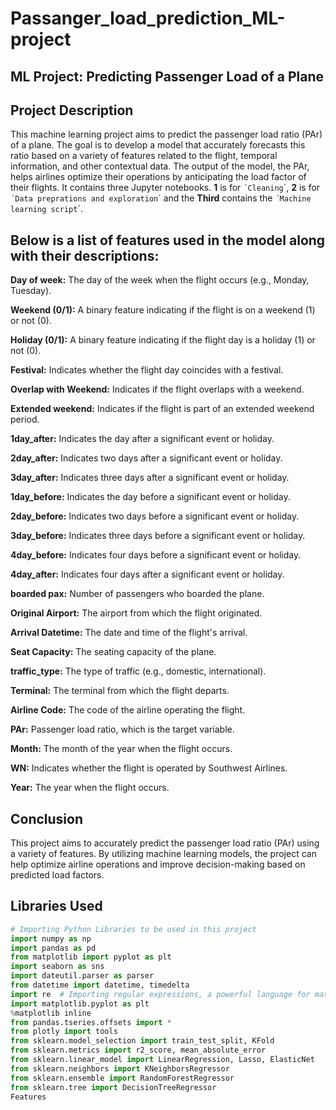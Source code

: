 # Passanger_load_prediction_ML-project
## ML Project: Predicting Passenger Load of a Plane

## Project Description
This machine learning project aims to predict the passenger load ratio (PAr) of a plane. The goal is to develop a model that accurately forecasts this ratio based on a variety of features related to the flight, temporal information, and other contextual data. The output of the model, the PAr, helps airlines optimize their operations by anticipating the load factor of their flights. It contains three Jupyter notebooks. **1** is for `´Cleaning`´, **2** is for `´Data preprations and exploration`´ and the **Third**  contains the `´Machine learning script`´.

## Below is a list of features used in the model along with their descriptions:

**Day of week:** The day of the week when the flight occurs (e.g., Monday, Tuesday).

**Weekend (0/1):** A binary feature indicating if the flight is on a weekend (1) or not (0).

**Holiday (0/1):** A binary feature indicating if the flight day is a holiday (1) or not (0).

**Festival:** Indicates whether the flight day coincides with a festival.

**Overlap with Weekend:** Indicates if the flight overlaps with a weekend.

**Extended weekend:** Indicates if the flight is part of an extended weekend period.

**1day_after:** Indicates the day after a significant event or holiday.

**2day_after:** Indicates two days after a significant event or holiday.

**3day_after:** Indicates three days after a significant event or holiday.

**1day_before:** Indicates the day before a significant event or holiday.

**2day_before:** Indicates two days before a significant event or holiday.

**3day_before:** Indicates three days before a significant event or holiday.

**4day_before:** Indicates four days before a significant event or holiday.

**4day_after:** Indicates four days after a significant event or holiday.

**boarded pax:** Number of passengers who boarded the plane.

**Original Airport:** The airport from which the flight originated.

**Arrival Datetime:** The date and time of the flight's arrival.

**Seat Capacity:** The seating capacity of the plane.

**traffic_type:** The type of traffic (e.g., domestic, international).

**Terminal:** The terminal from which the flight departs.

**Airline Code:** The code of the airline operating the flight.

**PAr:** Passenger load ratio, which is the target variable.

**Month:** The month of the year when the flight occurs.

**WN:** Indicates whether the flight is operated by Southwest Airlines.

**Year:** The year when the flight occurs.

## Conclusion
This project aims to accurately predict the passenger load ratio (PAr) using a variety of features. By utilizing machine learning models, the project can help optimize airline operations and improve decision-making based on predicted load factors.

## Libraries Used
```python
# Importing Python Libraries to be used in this project
import numpy as np
import pandas as pd
from matplotlib import pyplot as plt
import seaborn as sns
import dateutil.parser as parser
from datetime import datetime, timedelta
import re  # Importing regular expressions, a powerful language for matching regular expressions
import matplotlib.pyplot as plt
%matplotlib inline
from pandas.tseries.offsets import *
from plotly import tools
from sklearn.model_selection import train_test_split, KFold
from sklearn.metrics import r2_score, mean_absolute_error
from sklearn.linear_model import LinearRegression, Lasso, ElasticNet
from sklearn.neighbors import KNeighborsRegressor
from sklearn.ensemble import RandomForestRegressor
from sklearn.tree import DecisionTreeRegressor
Features
